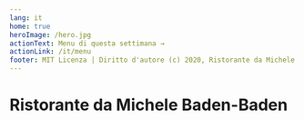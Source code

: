 ```yaml
---
lang: it
home: true
heroImage: /hero.jpg
actionText: Menu di questa settimana →
actionLink: /it/menu
footer: MIT Licenza | Diritto d'autore (c) 2020, Ristorante da Michele Baden-Baden. Tutti i diritti riservati.
---
```


# Ristorante da Michele Baden-Baden

<RestaurantAddress/>
